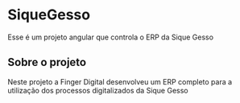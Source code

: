 # SiqueGesso

Esse é um projeto angular que controla o ERP da Sique Gesso

## Sobre o projeto

Neste projeto a Finger Digital desenvolveu um ERP completo para a utilização dos processos digitalizados da Sique Gesso